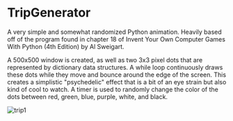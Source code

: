 # TripGenerator
A very simple and somewhat randomized Python animation.
Heavily based off of the program found in chapter 18 of Invent Your Own Computer Games With Python (4th Edition) by Al Sweigart.

A 500x500 window is created, as well as two 3x3 pixel dots that are represented by dictionary data structures. A while loop continuously draws these dots while they move and bounce around the edge of the screen. This creates a simplistic "psychedelic" effect that is a bit of an eye strain but also kind of cool to watch. A timer is used to randomly change the color of the dots between red, green, blue, purple, white, and black.

![trip1](https://github.com/axioleum/TripGenerator/assets/152221809/10a0bb20-c555-4873-a957-82c142e26fe5)


